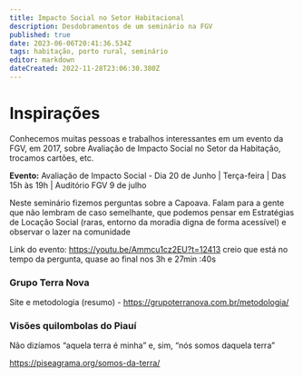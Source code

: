 ```yaml
---
title: Impacto Social no Setor Habitacional
description: Desdobramentos de um seminário na FGV
published: true
date: 2023-06-06T20:41:36.534Z
tags: habitação, porto rural, seminário
editor: markdown
dateCreated: 2022-11-28T23:06:30.380Z
---
```


# Inspirações

Conhecemos muitas pessoas e trabalhos interessantes em um evento da FGV, em 2017, sobre Avaliação de Impacto Social no Setor da Habitação, trocamos cartões, etc.

**Evento:** Avaliação de Impacto Social - Dia 20 de Junho | Terça-feira | Das 15h às 19h | Auditório FGV 9 de julho


Neste seminário fizemos perguntas sobre a Capoava. Falam para a gente que não lembram de caso semelhante, que podemos pensar em Estratégias de Locação Social (raras, entorno da moradia digna de forma acessível) e observar o lazer na comunidade


Link do evento: https://youtu.be/Ammcu1cz2EU?t=12413 creio que está no tempo da pergunta, quase ao final nos 3h e 27min :40s



### Grupo Terra Nova

Site e metodologia (resumo) - https://grupoterranova.com.br/metodologia/



### Visões quilombolas do Piauí

Não dizíamos “aquela terra é minha” e, sim, “nós somos daquela terra”

https://piseagrama.org/somos-da-terra/